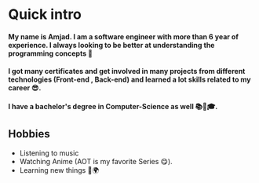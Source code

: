 # Quick intro

#### My name is Amjad. I am a software engineer with more than 6 year of experience. I always looking to be better at understanding the programming concepts  💪
#### I got many certificates and get involved in many projects from different technologies (Front-end , Back-end) and learned a lot skills related to my career 😎.
#### I have a bachelor's degree in Computer-Science as well 📚📖🎓.

## Hobbies
 - Listening to music
 - Watching Anime (AOT is my favorite Series 😋).
 - Learning new things 📘🌍


